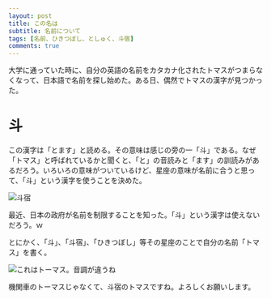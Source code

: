 ```yaml
---
layout: post
title: この名は
subtitle: 名前について
tags: [名前、ひきつぼし、としゅく、斗宿]
comments: true
---
```


大学に通っていた時に、自分の英語の名前をカタカナ化されたトマスがつまらなくなって、日本語で名前を探し始めた。ある日、偶然でトマスの漢字が見つかった。

# 斗

この漢字は「とます」と読める。その意味は感じの旁の一「斗」である。なぜ「トマス」と呼ばれているかと聞くと、「と」の音読みと「ます」の訓読みがあるだろう。いろいろの意味がついているけど、星座の意味が名前に合うと思って、「斗」という漢字を使うことを決めた。

![斗宿](https://upload.wikimedia.org/wikipedia/commons/1/1d/DouXiu.png)

最近、日本の政府が名前を制限することを知った。「斗」という漢字は使えないだろう。ｗ

とにかく、「斗」、「斗宿」、「ひきつぼし」等その星座のことで自分の名前「トマス」を書く。

![これはトーマス。音調が違うね](https://upload.wikimedia.org/wikipedia/en/d/dc/Thomas_Tank_Engine_1.JPG?20220227000301)

機関車のトーマスじゃなくて、斗宿のトマスですね。よろしくお願いします。